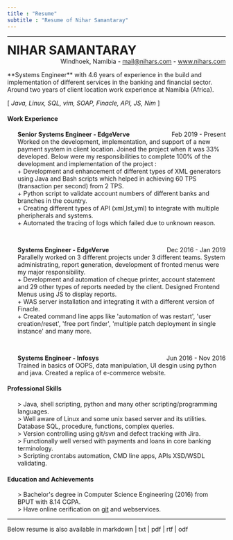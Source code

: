 ```yaml
---
title : "Resume"
subtitle : "Resume of Nihar Samantaray"
---
```

<hr>
<p style="text-align:left;">
<h1 style="display:inline">NIHAR SAMANTARAY</h1> 
<span style="float:right;">
Windhoek, Namibia - <a class="revert" href="mailto:mail@nihars.com">mail@nihars.com</a> - <a class="revert" href="https://nihars.com">www.nihars.com</a>
</span>
</p>
<br>
**Systems Engineer** with 4.6 years of experience in the build and implementation of different services in the banking and financial sector. Around two years of client location work experience at Namibia (Africa). 
<p class="align-center">[ <em> Java, Linux, SQL, vim, SOAP, Finacle, API, JS, Nim  </em> ]</p>

<h4> Work Experience </h4>

<ul>
<div style="text-align:left;">
<h4 style="display:inline">Senior Systems Engineer - EdgeVerve</h4> 
<span style="float:right;">Feb 2019 - Present</span>
</div>
Worked on the development, implementation, and support of a new payment system in client location. Joined the project when it was 33% developed. Below were my responsibilities to complete 100% of the development and implementation of the project :<br> 
 + Development and enhancement of different types of XML generators using Java and Bash scripts which helped in achieving 60 TPS (transaction per second) from 2 TPS.<br>
 + Python script to validate account numbers of different banks and branches in the country.<br>
 + Creating different types of API (xml,lst,yml) to integrate with multiple pheripherals and systems.<br>
 + Automated the tracing of logs which failed due to unknown reason.
</ul>
<br>
<ul>
<div style="text-align:left;">
<h4 style="display:inline">Systems Engineer - EdgeVerve</h4> 
<span style="float:right;">Dec 2016 - Jan 2019</span>
</div>
Parallelly worked on 3 different projects under 3 different teams. System administrating, report generation, development of fronted menus were my major responsibility. <br> 
 + Development and automation of cheque printer, account statement and 29 other types of reports needed by the client. Designed Frontend Menus using JS to display reports.<br>
 + WAS server installation and integrating it with a different version of Finacle.<br>
 + Created command line apps like 'automation of was restart', 'user creation/reset', 'free port finder', 'multiple patch deployment in single instance' and many more.<br>
</ul>
<br>
<ul>
<div style="text-align:left;">
<h4 style="display:inline">Systems Engineer - Infosys</h4> 
<span style="float:right;">Jun 2016 - Nov 2016</span>
</div>
Trained in basics of OOPS, data manipulation, UI desgin using python and java. Created a replica of e-commerce website. <br>
</ul>


<h4> Professional Skills </h4>
<ul>
> Java, shell scripting, python and many other scripting/programming languages. <br>
> Well aware of Linux and some unix based server and its utilities. Database SQL, procedure, functions, complex queries.<br>
> Version controlling using git/svn and defect tracking with Jira.<br>
> Functionally well versed with payments and loans in core banking terminology.<br>
> Scripting crontabs automation, CMD line apps, APIs XSD/WSDL validating.<br>
</ul>

<h4> Education and Achievements </h4>
<ul>
> Bachelor's degree in Computer Science Engineering (2016) from BPUT with 8.14 CGPA. <br>
> Have online cerification on <a class="revert" href="/resource/image/certificate/udemy_git.jpg">git</a> and webservices.<br>
</ul>

<hr>

<p class="align-center">Below resume is also available in <a>markdown</a> | <a>txt</a> | <a>pdf</a> | <a>rtf</a> | <a>odf</a><p>
